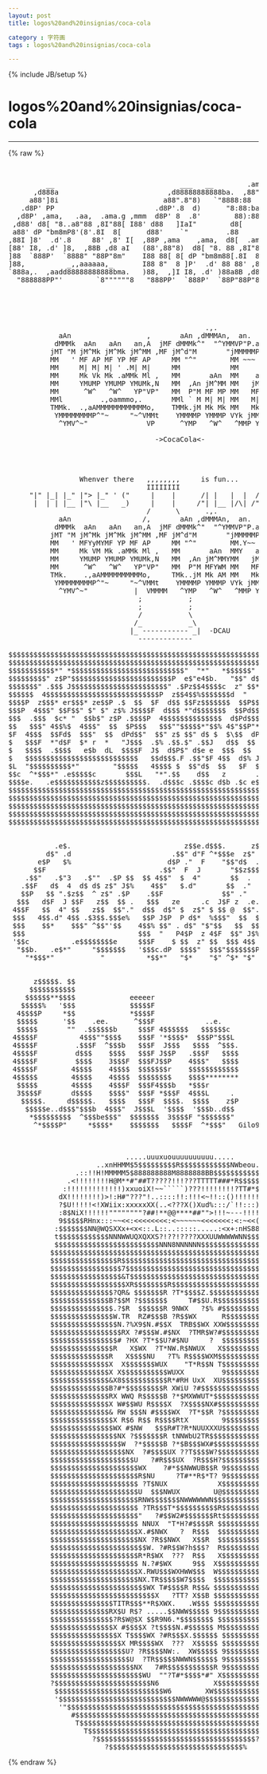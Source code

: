 ```yaml
---
layout: post
title: logos%20and%20insignias/coca-cola
category : 字符画
tags : logos%20and%20insignias/coca-cola
---
```

{% include JB/setup %}
# logos%20and%20insignias/coca-cola
---
{% raw %}
<pre>


         __                              ___   __        .ama     ,
      ,d888a                          ,d88888888888ba.  ,88&quot;I)   d
     a88&#039;]8i                         a88&quot;.8&quot;8)   `&quot;8888:88  &quot; _a8&#039;
   .d8P&#039; PP                        .d8P&#039;.8  d)      &quot;8:88:baad8P&#039;
  ,d8P&#039; ,ama,   .aa,  .ama.g ,mmm  d8P&#039; 8  .8&#039;        88):888P&#039;
 ,d88&#039; d8[ &quot;8..a8&quot;88 ,8I&quot;88[ I88&#039; d88   ]IaI&quot;        d8[         Normand
 a88&#039; dP &quot;bm8mP8&#039;(8&#039;.8I  8[      d88&#039;    `&quot;         .88          Veilleux
,88I ]8&#039;  .d&#039;.8     88&#039; ,8&#039; I[  ,88P ,ama    ,ama,  d8[  .ama.g
[88&#039; I8, .d&#039; ]8,  ,88B ,d8 aI   (88&#039;,88&quot;8)  d8[ &quot;8. 88 ,8I&quot;88[
]88  `888P&#039;  `8888&quot; &quot;88P&quot;8m&quot;    I88 88[ 8[ dP &quot;bm8m88[.8I  8[
]88,          _,,aaaaaa,_       I88 8&quot;  8 ]P&#039;  .d&#039; 88 88&#039; ,8&#039; I[
`888a,.  ,aadd88888888888bma.   )88,  ,]I I8, .d&#039; )88a8B ,d8 aI
  &quot;888888PP&quot;&#039;        `8&quot;&quot;&quot;&quot;&quot;&quot;8   &quot;888PP&#039;  `888P&#039;  `88P&quot;88P&quot;8m&quot;





                                               .,.            k
            aAn                  ,       aAn ,dMMMAn,  an.   JM
           dMMMk  aAn   aAn   an,A  jMF dMMMk^&quot;  &quot;^YMMVP&quot;P.aAV&quot;
          jMT &quot;M jM^Mk jM^Mk jM^MM ,MF jM^d&quot;M       &quot;jMMMMMP^
          MM   &#039; MF AP MF YP MF AP     MM &quot;^&quot;        MM ~~~
          MM     M| M| M| &#039; .M| M|     MM            MM       ,
          MM     Mk Vk Mk .aMMk Ml ,   MM       aAn  MM    an,A
          MM     YMUMP YMUMP YMUMk,N   MM  ,An jM^MM MM   jMMMM
          MM      ^W^   ^W^   YP&quot;VP&quot;   MM  P&quot;M MF MP MM   MF AP
          MMl         .,oammmo,.       MMl ` M M| M| MM   M| M|
          TMMk.  .,aAMMMMMMMMMMMMo,    TMMk.jM Mk Mk MM   Mk Ml ,
           YMMMMMMMMP^&quot;~     &quot;~^VMMt    YMMMMP YMMMP VYk jMMMMk,M
            ^YMV^~&quot;              VP      ^YMP   ^W^   ^MMP YP&quot;VP&quot;  -Row

                                   -&gt;CocaCola&lt;-




                 Whenver there   ,,,,,,,,     is fun...
                                 IIIIIIII
     &quot;|&quot; |_| |_&quot; |&quot;&gt; |_&quot; &#039; (&quot;     |    |      /| |   |  |  /| \ / (&quot;
      |  | | |__ |&quot;\ |__   _)     |    |     /&quot;| |__ |/\| /&quot;|  |  _)
                                 /      \      .,.            k
            aAn                 /,       aAn ,dMMMAn,  an.   JM
           dMMMk  aAn   aAn   an,A  jMF dMMMk^&quot;  &quot;^YMMVP&quot;P.aAV&quot;
          jMT &quot;M jM^Mk jM^Mk jM^MM ,MF jM^d&quot;M       &quot;jMMMMMP^
          MM   &#039; MFYyMYMF YP MF AP     MM &quot;^&quot;        MM.Y~~
          MM     Mk VM Mk .aMMk Ml ,   MM       aAn  MMY   an,A
          MM     YMUMP YMUMP YMUMk,N   MM  ,An jM^MMYMM   jMMMM
          MM      ^W^   ^W^   YP&quot;VP&quot;   MM  P&quot;M MFYWM MM   MF AP
          TMk.    .,aAMMMMMMMMMMo,     TMk..jM Mk AM MM   Mk Ml ,
           YMMMMMMMMP^&quot;~     &quot;~^VMMt    YMMMMP YMMMP VYk jMMMMk,M
            ^YMV^~&quot;           |  VMMMM   ^YMP   ^W^   ^MMP YP&quot;VP&quot;  -Row
                               ;           ; 
                               ;           ;
                               /           \
                              /_           _\               
                             |_ ----------- _|  -DCAU
                               -------------

$$$$$$$$$$$$$$$$$$$$$$$$$$$$$$$$$$$$$$$$$$$$$$$$$$$$$$$$$$$$$$$$$$$$$$$$$$$$
$$$$$$$$$$$$$$$$$$$$$$$$$$$$$$$$$$$$$$$$$$$$$$$$$$$$$$$$$$$$$$$$$$$$$$$$$$$$
$$$$$$$$$$$*&quot; *$$$$$$$$$$$$$$$$$$$$$$$$$$$&quot;  &quot;*&quot;   *$$$$$$&quot; ^$$$&quot;$$$$$$$$$$$
$$$$$$$$$&quot; z$P&quot;$$$$$$$$$$$$$$$$$$$$$$$$P  e$&quot;e4$b.   &quot;$$&quot; d$ $P $$$$$$$$$$$$
$$$$$$$&quot; .$$$ J$$$$$$$$$$$$$$$$$$$$$$$&quot; .$Pz$$4$$$$c  z&quot; $$*&quot; z$$$$$$$$$$$$$
$$$$$$  4$$$$$$$$$$$$$$$$$$$$$$$$$$$P  z$$4$$%$$$$$$$d  &quot;   z$$$$$$$$$$$$$$$
$$$$P  z$$$* er$$$* ze$$P .$  $$  $F  d$$ $$Fz$$$$$$$  $$P$$$$$$$$$$$$$$$$$$
$$$P  4$$$&quot; $$F$$&quot; $&quot; $&quot; z$% J$$$$F  d$$$ *&quot;d$$$$$$$  $$Pd$$$$$$$$$$$$$$$$$$
$$$  .$$$  $c* &quot;  $$b$&quot; z$P .$$$$P  4$$$$$$$$$$$$$$  d$Pd$$$$$$$$$$$$$$$$$$$
$$   $$$&quot; 4$$%$  4$$$&quot;  $$  $P$$$   $$$&quot;&quot;$$$$$*&quot;$$% 4$&quot;$$P&quot;*&quot;&quot;$$$$$$$$$$$$$$
$F  4$$$  $$Fd$  $$$&quot;  $$  dPd$$&quot;  $$&quot; z$ $$&quot; d$ $  $\$$  dP 4$$$$$$$$$$$$$$
$   $$$F  *&quot;d$F  $* r  *   &quot;J$$$  .$% .$$.$&quot; .$$J   d$$  $$  $$$$$$$$$$$$$$$
$   $$$$  .$$$$   e$b  dL  $$$$F  J$  d$P$&quot; d$e e  $$$  $$  $$$$$$$$$$$$$$$$
$   $$$$$$$$$$$$$$$$$$$$$$$$$$$   $$d$$$.F .$$&quot;$F 4$$  d$% J$J$$$$$$$$$$$$$$
$L  &quot;$$$$$$$$$$*&quot;        &quot;$$$$$   4$$$$ $  $$&quot;d$  $$   $F  $.$$$$$$$$$$$$$$$
$$c  ^*$$$*&quot; .e$$$$$c       $$$L   &quot;*&quot;.$$    d$$   z       .$$$$$$$$$$$$$$$$
$$$$e.   .e$$$$$$$$$$$z$$$$$$$$$$.  .d$$$c .$$$$c d$b .$c e$$$$$$$$$$$$$$$$$
$$$$$$$$$$$$$$$$$$$$$$$$$$$$$$$$$$$$$$$$$$$$$$$$$$$$$$$$$$$$$$$$$$$$$$$$$$$$
$$$$$$$$$$$$$$$$$$$$$$$$$$$$$$$$$$$$$$$$$$$$$$$$$$$$$$$$$$$$$$$$$$$$$$$$$$$$
$$$$$$$$$$$$$$$$$$$$$$$$$$$$$$$$$$$$$$$$$$$$$$$$$$$$$$$$$$$$$$$$$$$$$$$$$$$$
$$$$$$$$$$$$$$$$$$$$$$$$$$$$$$$$$$$$$$$$$$$$$$$$$$$$$$$$$$$$$$$$$$$$$$$$$$$$
$$$$$$$$$$$$$$$$$$$$$$$$$$$$$$$$$$$$$$$$$$$$$$$$$$$$$$$$$$$$$$$$$$$Gilo94&#039;$$
                                                                            
                                                                            
           .e$.                           z$$e.d$$$.      z$b   z           
         d$&quot; .d                        .$$&quot; d&quot;F ^*$$$e  z$&quot; $ .$            
       e$P   $%                       d$P .&quot;  F    &quot;$$&quot;d$  .e$&quot;             
      $$F                           .$$&quot;  F  J       &quot;$$z$$$&quot;               
    .$$&quot;   .$&quot;3   .$&quot;&quot;  .$P $$  $$ 4$$&quot;  $  4&quot;       $$  .                  
   .$$F   d$  4  d$ d$ z$&quot; J$%    4$$&quot;   $.d&quot;       $$  .&quot;                  
   $$P   $$ &quot;.$z$$  ^ z$&quot; .$P    .$$F              $$&quot; .&quot;                   
  $$$   d$F  J $$F   z$$  $$ .   $$$   ze     .c  J$F z  .e.ze              
 4$$F   $$  4&quot; $$   z$$  $$&quot;.&quot;  d$$  d$&quot; $  z$&quot; $ $$ @  $$&quot;.$F              
 $$$   4$$.d&quot; 4$$ .$3$$.$$$e%   $$P J$P  P d$*  %$$$&quot;  $$  $$               
 $$$    $$*    $$$&quot; ^$$&quot;&#039;$$    4$$% $$&quot; . d$&quot; &quot;$&quot;$$   $$  $$                
 $$$                           $$$  &quot;   P4$P  z 4$F  $$&quot; J$% %              
 &#039;$$c          .e$$$$$$$$e     $$$F    $ $$  z&quot; $$  $$$ 4$$ P               
  &quot;$$b.   .e$*&quot;     &quot;$$$$$$$   &#039;$$$c.dP  $$$$&quot;  $$$&quot;$$$$$$$P                
    &quot;*$$$*&quot;           &quot;          *$$*&quot;   &quot;$*    &quot;$&quot; ^$* &quot;$&quot;   Gilo94&#039;              
                                                                            
                                                                  
      z$$$$$. $$                                                  
     $$$$$$$$$$$                                                  
    $$$$$$**$$$$             eeeeer                               
   $$$$$%   &#039;$$$             $$$$$F                               
  4$$$$P     *$$             *$$$$F                               
  $$$$$      &#039;$$    .ee.      ^$$$F            ..e.               
  $$$$$       &quot;&quot;  .$$$$$$b     $$$F 4$$$$$$   $$$$$$c             
 4$$$$F          4$$$&quot;&quot;$$$$    $$$F &#039;*$$$$*  $$$P&quot;$$$L            
 4$$$$F         .$$$F  ^$$$b   $$$F  J$$$   $$$$  ^$$$.           
 4$$$$F         d$$$    $$$$   $$$F J$$P   .$$$F   $$$$           
 4$$$$F         $$$$    3$$$F  $$$FJ$$P    4$$$&quot;   $$$$           
 4$$$$F        4$$$$    4$$$$  $$$$$$$r    $$$$$$$$$$$$           
 4$$$$$        4$$$$    4$$$$  $$$$$$$$    $$$$********           
  $$$$$        4$$$$    4$$$F  $$$F4$$$b   *$$$r                  
  3$$$$F       d$$$$    $$$$&quot;  $$$F *$$$F  4$$$L     .            
   $$$$$.     d$$$$$.   $$$$   $$$F  $$$$.  $$$$    z$P           
    $$$$$e..d$$$&quot;$$$b  4$$$&quot;  J$$$L  &#039;$$$$  &#039;$$$b..d$$            
     *$$$$$$$$$  ^$$$be$$$&quot;  $$$$$$$  3$$$$F &quot;$$$$$$$&quot;            
      ^*$$$$P&quot;     *$$$$*    $$$$$$$   $$$$F  ^*$$$&quot;   Gilo94



                            .....uuuxuouuuuuuuuuu.....
                     ..xnHHMM$5$$$$$$$$$R$$$$$$$$$$$$NWbeou..
                .::!!H!MMMMM5$888888888M8888888BB$$$$$$$$$$$$Neu.
              .&lt;!!!!!!!!H@M**#&quot;##T?????!!!???TTTTT###*R$$$$$$$$$$Nu
             :!!!!!!!!!!!!!)xxuoiX!~~`````)???!!!!!!!!?TT#*$$$$$$$$k
            dX!!!!!!!!)&gt;!:H#&quot;???&quot;!..::::!!:!!!&lt;~!!::()!!!!!!?T*$$$$R
            ?$U!!!!!&lt;!XWiix:xxxxxXX(..&lt;???X()Xud%:::/`!!:::)!!!?T*#)
            :8$NiX!!!!!!&quot;&quot;&quot;&quot;&quot;&quot;&quot;&quot;?##!**@@****##&quot;&quot;&gt;!!!~---!!!!!&lt;!!XxH6
            9$$$$$RHnx:::~~&lt;&lt;:&lt;&lt;&lt;&lt;&lt;&lt;&lt;&lt;:&lt;~~~~~~&lt;&lt;&lt;&lt;&lt;&lt;&lt;:&lt;:~&lt;&lt;(:xHX88$$k
           :$$$$$$$NN@WQSXXx+&lt;x&lt;::.L::..:::::.....:&lt;x+:nHS88NN$$$$$$$
           t$$$$$$$$$$$$NNNWWUQXQXXS?!??!????XXXUUWWWWWNN$$$$$$$$$$$$L
           $$$$$$$$$$$$$$$$$$$$$$$$$NNN8NNNNNN$$$$$$$$$$$$$$$$$$$$$$$$
          $$$$$$$$$$$$$$$$$$$$$$$$$$$$$$$$$$$$$$$$$$$$$$$$$$$$$$$$$$$$&gt;
          $$$$$$$$$$$$$$$$R$$$$$$$$$$$$$$$$$$$$$$$$$$$$$$$$$$$$$$$$$$$k
          $$$$$$$$$$$$$$$$$7$$$$$$$$$$$$$$$$$$$$$$$$$$$$$$$$$$$$$$$$$$$
          $$$$$$$$$$$$$$$$$&amp;T$$$$$$$$$$$$$$$$$$$$$$$$$$$$$$$$$$$$$$$$$$
          $$$$$$$$$$$$$$$$$$XR$$$$$$$$R$$$$$$$$$$$$$$$$$$$$$$$$$$$$$$$$
          $$$$$$$$$$$$$$$?QR&amp; $$$$$$$R ?T*$$$$Z.$$$$$$$$$$$$$$$$$$$$$$$
          $$$$$$$$$$$$$$B?$$M ?$$$$$$$     T#$$U.R$$$$$$$$$$$$$$$$$$$$$
          $$$$$$$$$$$$$$$.?$R  $$$$$$R 9NWX   ?$% #$$$$$$$$$$$$$$$$$$$$
          $$$$$$$$$$$$$$$W.TR  RZ#$$$B ?R$$WX      R$$$$$$$$$$$$$$$$$$$
          $$$$$$$$$$$$$$$$N.?%X9$N.#$$X  TRB$$WX XXW$$$$$$$$$$$$$$$$$$$
          $$$$$$$$$$$$$$$$$RX ?#$$$W.#$NX  ?TMR$W?#$$$$$$$$$$$$$$$$$$$$
          $$$$$$$$$$$$$$$$# ?HX ?T*$$U?#$NU     ?  $$$$$$$$$$$$$$$$$$$$
          $$$$$$$$$$$$$$$R   X$WX  ?T*NW.R$NWUX   X$$$$$$$$$$$$$$$$$$$$
          $$$$$$$$$$$$$$R   X$$$$NU   ?T% R$$$$WXM$$$$$$$$$$$$$$$$$$$$$
          $$$$$$$$$$$$$$X  X$$$$$$$WUX    &quot;T*R$$N T$$$$$$$$$$$$$$$$$$$$
          $$$$$$$$$$$$$$X X$$$$$$$$$$$WUXX         9$$$$$$$$$$$$$$$$$$$
          $$$$$$$$$$$$$$&amp;X8$$$$$$$$$$$R*#RH UxX  XU$$$$$$$$$$$$$$$$$$$$
          $$$$$$$$$$$$$$B?#*$$$$$$$$$R XWiU ?#$$$$$$$$$$$$$$$$$$$$$$$$$
          $$$$$$$$$$$$$$RX WWQ R$$$$$B ?*$MXWWUT*$$$$$$$$$$$$$$$$$$$$$$
          $$$$$$$$$$$$$$X W#$$WU R$$$$X  ?X$$$$NX#$$$$$$$$$$$$$$$$$$$$$
          $$$$$$$$$$$$$$&amp; RW $$$N #$$$$WX  ?T*$$R ?$$$$$$$$$$$$$$$$$$$$
          $$$$$$$$$$$$$$$X R$6 R$$ R$$$$RtX        9$$$$$$$$$$$$$$$$$$$
          $$$$$$$$$$$$$$$WX #$NW   $$$R#T?R*NUUXXXU$$$$$$$$$$$$$$$$$$$$
          $$$$$$$$$$$$$$$$NX ?$$$$$$$R tNNWbU2TR$$$$$$$$$$$$$$$$$$$$$$$
          $$$$$$$$$$$$$$$$$W  ?*$$$$$B ?*$B$$$WX#$$$$$$$$$$$$$$$$$$$$$$
          $$$$$$$$$$$$$$$$$$NX  ?#$$$$UX ??T$$$$W?$$$$$$$$$$$$$$$$$$$$$
          $$$$$$$$$$$$$$$$$$$$U   ?#R$$$UX  ?R$$$H?$$$$$$$$$$$$$$$$$$$$
          $$$$$$$$$$$$$$$$$$$$$WX    ?#*$$NWWUB$$R 9$$$$$$$$$$$$$$$$$$$
          $$$$$$$$$$$$$$$$$$$$$R$NU     ?T#**R$*T? 9$$$$$$$$$$$$$$$$$$$
          $$$$$$$$$$$$$$$$$$$$$ ?T$NUX            X$$$$$$$$$$$$$$$$$$$$
          $$$$$$$$$$$$$$$$$$$$$U  $$$NWUX        U@$$$$$$$$$$$$$$$$$$$$
          $$$$$$$$$$$$$$$$$$$$$RNW$$$$$$$NWWWWWWN$$$$$$$$$$$$$$$$$$$$$$
          $$$$$$$$$$$$$$$$$$$$$ ?TR$$$T*$$$$$$$$$$R$$$$$$$$$$$$$$$$$$$$
          $$$$$$$$$$$$$$$$$$$$$&quot;   ?#$$W2#$$$$$$$Rt$$$$$$$$$$$$$$$$$$$$
          $$$$$$$$$$$$$$$$$$$$$ NNUX  &quot;T*H?#$$$$R $$$$$$$$$$$$$$$$$$$$$
          $$$$$$$$$$$$$$$$$$$$$X.#$NWX   ?  R$$$  $$$$$$$$$$$$$$$$$$$$$
          $$$$$$$$$$$$$$$$$$$$$NX ?R$$NWX   X$$R  $$$$$$$$$$$$$$$$$$$$$
          $$$$$$$$$$$$$$$$$$$$$$$W. ?#R$$W?h$$$?  R$$$$$$$$$$$$$$$$$$$$
          $$$$$$$$$$$$$$$$$$$$$R*R$WX  ???  R$$   X$$$$$$$$$$$$$$$$$$$$
          $$$$$$$$$$$$$$$$$$$$$ N.?#$WX     9$$  X$$$$$$$$$$$$$$$$$$$$$
          $$$$$$$$$$$$$$$$$$$$$X.RWU$$$WXHWW$$$  W$$$$$$$$$$$$$$$$$$$$$
          $$$$$$$$$$$$$$$$$$$$$NX.TR$$$$$W7$$$$  $$$$$$$$$$$$$$$$$$$$$$
          $$$$$$$$$$$$$$$$$$$$$$$WX T#$$$$R R$$&amp; $$$$$$$$$$$$$$$$$$$$$$
          $$$$$$$$$$$$$$$$$$$$$$$$$X   ?TT? X$$B $$$$$$$$$$$$$$$$$$$$$$
          $$$$$$$$$$$$$$$TITR$$$**R$XWX.   .W$$$ $$$$$$$$$$$$$$$$$$$$$$
          $$$$$$$$$$$$$$RX$U R$? .....$$NWW$$$$$ 9$$$$$$$$$$$$$$$$$$$$$
          $$$$$$$$$$$$$$$?R$W@$X $$R9N6.*$$$$$$$$ $$$$$$$$$$$$$$$$$$$$$
          $$$$$$$$$$$$$$$X #$$$$X ?t$$$$N.#$$$$$$ M$$$$$$$$$$$$$$$$$$$$
          $$$$$$$$$$$$$$$$X T$$$$WX ?#R$$$X.$$$$$$ $$$$$$$$$$$$$$$$$$$$
          $$$$$$$$$$$$$$$$$X MR$$$$WX  ???  X$$$$$ $$$$$$$$$$$$$$$$$$$$
          $$$$$$$$$$$$$$$$$$U? ?R$$$$NW:.  XW$$$$$ 9$$$$$$$$$$$$$$$$$$$
          $$$$$$$$$$$$$$$$$$$U  ?TR$$$$$NWWN$$$$$$ 9$$$$$$$$$$$$$$$$$$$
          $$$$$$$$$$$$$$$$$$$$NX   7#R$$$$$$$$$$$R 9$$$$$$$$$$$$$$$$$$$
          $$$$$$$$$$$$$$$$$$$$$$WU  &quot;&quot;?T#*$$$$*#&quot; X$$$$$$$$$$$$$$$$$$$&quot;
          ?$$$$$$$$$$$$$$$$$$$$$$$N6             X$$$$$$$$$$$$$$$$$$$F
           $$$$$$$$$$$$$$$$$$$$$$$$$$W6        XW$$$$$$$$$$$$$$$$$$$$
           &#039;$$$$$$$$$$$$$$$$$$$$$$$$$$$$NWWWWW@$$$$$$$$$$$$$$$$$$$$$&quot;
            &#039;&quot;$$$$$$$$$$$$$$$$$$$$$$$$$$$$$$$$$$$$$$$$$$$$$$$$$$$$R&quot;
               #$$$$$$$$$$$$$$$$$$$$$$$$$$$$$$$$$$$$$$$$$$$$$$$$$#
                T$$$$$$$$$$$$$$$$$$$$$$$$$$$$$$$$$$$$$$$$$$$$$$$
                  T$$$$$$$$$$$$$$$$$$$$$$$$$$$$$$$$$$$$$$$$$$?
                    ?$$$$$$$$$$$$$$$$$$$$$$$$$$$$$$$$$$$$$$?
                       ?$$$$$$$$$$$$$$$$$$$$$$$$$$$$$$$$%   Brian D. Quick </pre>
{% endraw %}

